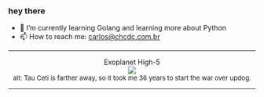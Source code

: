 ### hey there 

- :seedling: I’m currently learning Golang and learning more about Python
- :mailbox: How to reach me: carlos@chcdc.com.br


---


<!-- xkcd -->
<p align="center">Exoplanet High-5</br><img src=https://imgs.xkcd.com/comics/exoplanet_high_5.png></br><font size =2>alt: Tau Ceti is farther away, so it took me 36 years to start the war over updog.</br></font></p></table></p> 


<!-- xkcd -->
---
